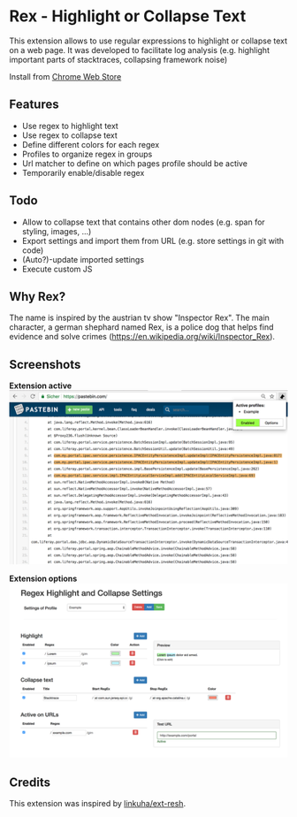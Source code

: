 # Rex - Highlight or Collapse Text

This extension allows to use regular expressions to highlight or collapse text on a web page. It was developed to facilitate log analysis (e.g. highlight important parts of stacktraces, collapsing framework noise)

Install from [Chrome Web Store](https://chrome.google.com/webstore/detail/rex-regex-highlight-or-co/eejlhekkafpkffbhpidchepheodkgnib)

## Features

- Use regex to highlight text
- Use regex to collapse text
- Define different colors for each regex
- Profiles to organize regex in groups 
- Url matcher to define on which pages profile should be active
- Temporarily enable/disable regex

## Todo

- Allow to collapse text that contains other dom nodes (e.g. span for styling, images, ...)
- Export settings and import them from URL (e.g. store settings in git with code)
- (Auto?)-update imported settings
- Execute custom JS


## Why Rex?

The name is inspired by the austrian tv show "Inspector Rex". The main character, a german shephard named Rex, is a police dog that helps find evidence and solve crimes (https://en.wikipedia.org/wiki/Inspector_Rex).

## Screenshots

**Extension active**
![Screenshot](screenshots/Example_1.png)

**Extension options**
![Options](screenshots/Example_2.png)


## Credits

This extension was inspired by [linkuha/ext-resh](https://github.com/linkuha/ext-resh). 